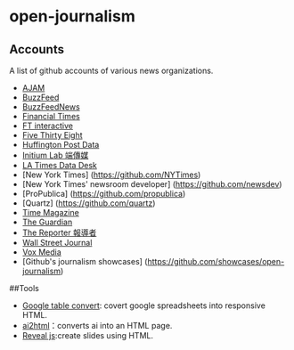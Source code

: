 # open-journalism

## Accounts

A list of github accounts of various news organizations.

* [AJAM](https://github.com/ajam)
* [BuzzFeed](https://github.com/BuzzFeed)
* [BuzzFeedNews](https://github.com/BuzzFeedNews)
* [Financial Times](https://github.com/financial-times)
* [FT interactive](https://github.com/ft-interactive/)
* [Five Thirty Eight](https://github.com/fivethirtyeight)
* [Huffington Post Data](https://github.com/huffpostdata)
* [Initium Lab 端傳媒](https://github.com/initiumlab)
* [LA Times Data Desk](https://github.com/datadesk)
* [New York Times] (https://github.com/NYTimes)
* [New York Times' newsroom developer] (https://github.com/newsdev)
* [ProPublica] (https://github.com/propublica)
* [Quartz] (https://github.com/quartz)
* [Time Magazine](https://github.com/TimeMagazine)
* [The Guardian](https://github.com/guardian)
* [The Reporter 報導者](https://github.com/twreporter)
* [Wall Street Journal](https://github.com/WSJ)
* [Vox Media](https://github.com/voxmedia)
* [Github's journalism showcases] (https://github.com/showcases/open-journalism)

##Tools

* [Google table convert](https://github.com/jsvine/google-table-converter):
covert google spreadsheets into responsive HTML.
* [ai2html](https://github.com/cedricsam/ai2html)：converts ai into an HTML page.
* [Reveal js](https://github.com/hakimel/reveal.js):create slides using HTML.



